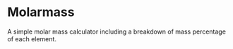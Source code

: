# Molarmass
A simple molar mass calculator including a breakdown of mass percentage of each element.
